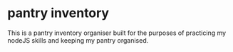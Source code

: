 # pantry inventory

This is a pantry inventory organiser built for the purposes of practicing my nodeJS skills and keeping my pantry organised.
